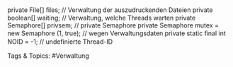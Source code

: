 private File[] ﬁles; // Verwaltung  der auszudruckenden  Dateien
private boolean[] waiting; // Verwaltung,  welche Threads warten
private Semaphore[]  privsem; // private Semaphore
private Semaphore  mutex = new Semaphore  (1, true); // wegen Verwaltungsdaten
private static ﬁnal int NOID = -1; // undeﬁnierte  Thread-ID

   Tags & Topics:
   #Verwaltung
